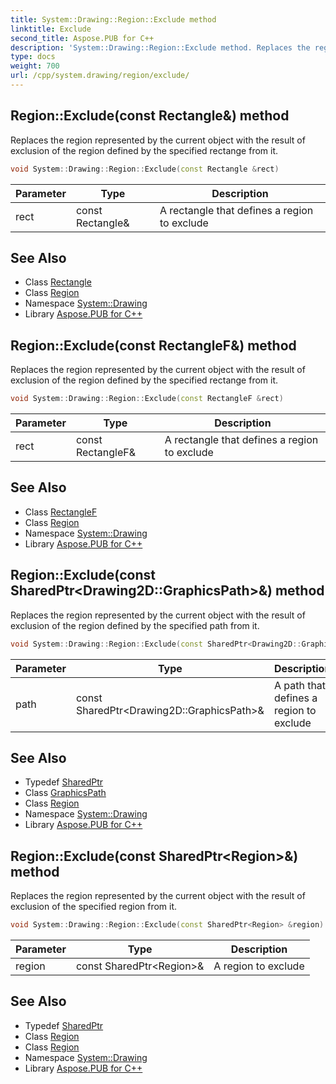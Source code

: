 ```yaml
---
title: System::Drawing::Region::Exclude method
linktitle: Exclude
second_title: Aspose.PUB for C++
description: 'System::Drawing::Region::Exclude method. Replaces the region represented by the current object with the result of exclusion of the region defined by the specified rectange from it in C++.'
type: docs
weight: 700
url: /cpp/system.drawing/region/exclude/
---
```

## Region::Exclude(const Rectangle\&) method


Replaces the region represented by the current object with the result of exclusion of the region defined by the specified rectange from it.

```cpp
void System::Drawing::Region::Exclude(const Rectangle &rect)
```


| Parameter | Type | Description |
| --- | --- | --- |
| rect | const Rectangle\& | A rectangle that defines a region to exclude |

## See Also

* Class [Rectangle](../../rectangle/)
* Class [Region](../)
* Namespace [System::Drawing](../../)
* Library [Aspose.PUB for C++](../../../)
## Region::Exclude(const RectangleF\&) method


Replaces the region represented by the current object with the result of exclusion of the region defined by the specified rectange from it.

```cpp
void System::Drawing::Region::Exclude(const RectangleF &rect)
```


| Parameter | Type | Description |
| --- | --- | --- |
| rect | const RectangleF\& | A rectangle that defines a region to exclude |

## See Also

* Class [RectangleF](../../rectanglef/)
* Class [Region](../)
* Namespace [System::Drawing](../../)
* Library [Aspose.PUB for C++](../../../)
## Region::Exclude(const SharedPtr\<Drawing2D::GraphicsPath\>\&) method


Replaces the region represented by the current object with the result of exclusion of the region defined by the specified path from it.

```cpp
void System::Drawing::Region::Exclude(const SharedPtr<Drawing2D::GraphicsPath> &path)
```


| Parameter | Type | Description |
| --- | --- | --- |
| path | const SharedPtr\<Drawing2D::GraphicsPath\>\& | A path that defines a region to exclude |

## See Also

* Typedef [SharedPtr](../../../system/sharedptr/)
* Class [GraphicsPath](../../../system.drawing.drawing2d/graphicspath/)
* Class [Region](../)
* Namespace [System::Drawing](../../)
* Library [Aspose.PUB for C++](../../../)
## Region::Exclude(const SharedPtr\<Region\>\&) method


Replaces the region represented by the current object with the result of exclusion of the specified region from it.

```cpp
void System::Drawing::Region::Exclude(const SharedPtr<Region> &region)
```


| Parameter | Type | Description |
| --- | --- | --- |
| region | const SharedPtr\<Region\>\& | A region to exclude |

## See Also

* Typedef [SharedPtr](../../../system/sharedptr/)
* Class [Region](../)
* Class [Region](../)
* Namespace [System::Drawing](../../)
* Library [Aspose.PUB for C++](../../../)
